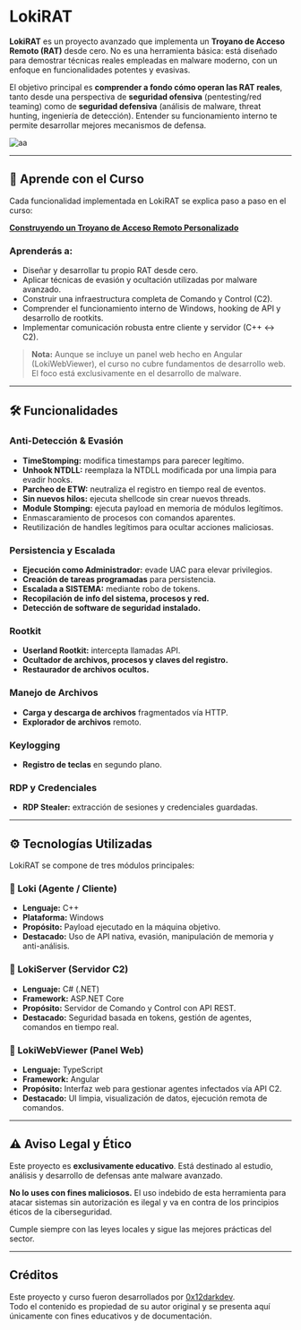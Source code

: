 # LokiRAT

**LokiRAT** es un proyecto avanzado que implementa un **Troyano de Acceso Remoto (RAT)** desde cero. No es una herramienta básica: está diseñado para demostrar técnicas reales empleadas en malware moderno, con un enfoque en funcionalidades potentes y evasivas.

El objetivo principal es **comprender a fondo cómo operan las RAT reales**, tanto desde una perspectiva de **seguridad ofensiva** (pentesting/red teaming) como de **seguridad defensiva** (análisis de malware, threat hunting, ingeniería de detección). Entender su funcionamiento interno te permite desarrollar mejores mecanismos de defensa.

![aa](https://github.com/user-attachments/assets/afdd7fb7-d7e6-4793-9954-cfa162cd071e)

---

## 📘 Aprende con el Curso

Cada funcionalidad implementada en LokiRAT se explica paso a paso en el curso:

**[Construyendo un Troyano de Acceso Remoto Personalizado](https://0x12darkdev.net/courses/building-a-custom-remote-access-trojan-rat)**

### Aprenderás a:

- Diseñar y desarrollar tu propio RAT desde cero.  
- Aplicar técnicas de evasión y ocultación utilizadas por malware avanzado.  
- Construir una infraestructura completa de Comando y Control (C2).  
- Comprender el funcionamiento interno de Windows, hooking de API y desarrollo de rootkits.  
- Implementar comunicación robusta entre cliente y servidor (C++ ↔ C2).

> **Nota:** Aunque se incluye un panel web hecho en Angular (LokiWebViewer), el curso no cubre fundamentos de desarrollo web. El foco está exclusivamente en el desarrollo de malware.

---

## 🛠️ Funcionalidades

### Anti-Detección & Evasión

- **TimeStomping:** modifica timestamps para parecer legítimo.  
- **Unhook NTDLL:** reemplaza la NTDLL modificada por una limpia para evadir hooks.  
- **Parcheo de ETW:** neutraliza el registro en tiempo real de eventos.  
- **Sin nuevos hilos:** ejecuta shellcode sin crear nuevos threads.  
- **Module Stomping:** ejecuta payload en memoria de módulos legítimos.  
- Enmascaramiento de procesos con comandos aparentes.  
- Reutilización de handles legítimos para ocultar acciones maliciosas.

### Persistencia y Escalada

- **Ejecución como Administrador:** evade UAC para elevar privilegios.  
- **Creación de tareas programadas** para persistencia.  
- **Escalada a SISTEMA:** mediante robo de tokens.  
- **Recopilación de info del sistema, procesos y red.**  
- **Detección de software de seguridad instalado.**

### Rootkit

- **Userland Rootkit:** intercepta llamadas API.  
- **Ocultador de archivos, procesos y claves del registro.**  
- **Restaurador de archivos ocultos.**

### Manejo de Archivos

- **Carga y descarga de archivos** fragmentados vía HTTP.  
- **Explorador de archivos** remoto.

### Keylogging

- **Registro de teclas** en segundo plano.

### RDP y Credenciales

- **RDP Stealer:** extracción de sesiones y credenciales guardadas.

---

## ⚙️ Tecnologías Utilizadas

LokiRAT se compone de tres módulos principales:

### 🔹 Loki (Agente / Cliente)

- **Lenguaje:** C++  
- **Plataforma:** Windows  
- **Propósito:** Payload ejecutado en la máquina objetivo.  
- **Destacado:** Uso de API nativa, evasión, manipulación de memoria y anti-análisis.

### 🔸 LokiServer (Servidor C2)

- **Lenguaje:** C# (.NET)  
- **Framework:** ASP.NET Core  
- **Propósito:** Servidor de Comando y Control con API REST.  
- **Destacado:** Seguridad basada en tokens, gestión de agentes, comandos en tiempo real.

### 🔺 LokiWebViewer (Panel Web)

- **Lenguaje:** TypeScript  
- **Framework:** Angular  
- **Propósito:** Interfaz web para gestionar agentes infectados vía API C2.  
- **Destacado:** UI limpia, visualización de datos, ejecución remota de comandos.

---

## ⚠️ Aviso Legal y Ético

Este proyecto es **exclusivamente educativo**. Está destinado al estudio, análisis y desarrollo de defensas ante malware avanzado.

**No lo uses con fines maliciosos.** El uso indebido de esta herramienta para atacar sistemas sin autorización es ilegal y va en contra de los principios éticos de la ciberseguridad.

Cumple siempre con las leyes locales y sigue las mejores prácticas del sector.

---

## Créditos

Este proyecto y curso fueron desarrollados por [0x12darkdev](https://0x12darkdev.net/).  
Todo el contenido es propiedad de su autor original y se presenta aquí únicamente con fines educativos y de documentación.